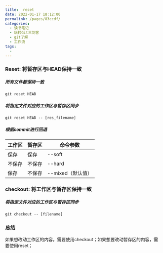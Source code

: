 ```yaml
---
title:  reset
date: 2022-01-17 18:12:00
permalink: /pages/83ccdf/
categories:
  - 读书笔记
  - 玩转Git三剑客
  - git了解
  - 工作流
tags:
  - 
---
```

### Reset: 将暂存区与HEAD保持一致

##### 所有文件都保持一致

```
git reset HEAD
```

##### 将指定文件对应的工作区与暂存区同步

```
git reset HEAD -- [res_filename]
```

##### 根据commit进行回退

| 工作区 | 暂存区 | 命令参数          |
| ------ | ------ | ----------------- |
| 保存   | 保存   | --soft            |
| 不保存 | 不保存 | --hard            |
| 保存   | 不保存 | --mixed（默认值） |



### checkout: 将工作区与暂存区保持一致

##### 将指定文件对应的工作区与暂存区同步

```
git checkout -- [filename]
```











### 总结

如果想改动工作区的内容，需要使用checkout；如果想要改动暂存区的内容，需要使用reset；

